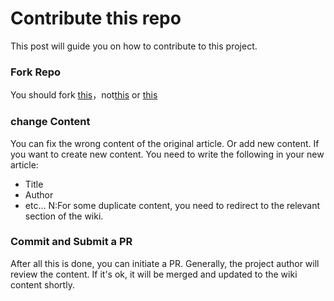 # Contribute this repo
This post will guide you on how to contribute to this project.
### Fork Repo
You should fork [this](https://github.com/dabao1955/KernelSU_General_porting_guide_wiki)，not[this](https://github.com/dabao1955/KernelSU_General_porting_guide) or [this](https://github.com/dabao1955/KernelSU_General_porting_guide.wiki)
### change Content
You can fix the wrong content of the original article. Or add new content. If you want to create new content. You need to write the following in your new article:
- Title
- Author
- etc...
N:For some duplicate content, you need to redirect to the relevant section of the wiki.
### Commit and Submit a PR
After all this is done, you can initiate a PR. Generally, the project author will review the content. If it's ok, it will be merged and updated to the wiki content shortly.
